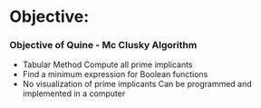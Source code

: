 # Objective:

### Objective of Quine - Mc Clusky Algorithm
- Tabular Method Compute all prime implicants
- Find a minimum expression for Boolean functions
- No visualization of prime implicants Can be programmed and implemented in a computer